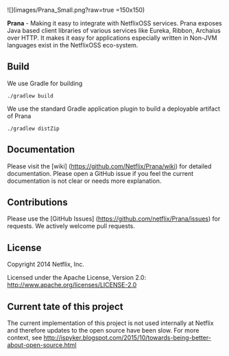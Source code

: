 <!--
# Prana
-->
![](images/Prana_Small.png?raw=true =150x150)


**Prana** - Making it easy to integrate with NetflixOSS services. Prana exposes Java based client libraries of various services like Eureka, Ribbon, Archaius over HTTP. It makes it easy for applications especially written in Non-JVM languages exist in the NetflixOSS eco-system.


## Build

We use Gradle for building 

```
./gradlew build
```

We use the standard Gradle application plugin to build a deployable artifact of Prana

```
./gradlew distZip
```

## Documentation

Please visit the [wiki] (https://github.com/Netflix/Prana/wiki) for detailed documentation.
Please open a GitHub issue if you feel the current documentation is not clear or needs more explanation.

## Contributions

Please use the [GitHub Issues] (https://github.com/netflix/Prana/issues) for requests.
We actively welcome pull requests.

## License

Copyright 2014 Netflix, Inc.

Licensed under the Apache License, Version 2.0: http://www.apache.org/licenses/LICENSE-2.0

## Current tate of this project

The current implementation of this project is not used internally at Netflix and therefore updates to the open source have been slow.  For more context, see http://ispyker.blogspot.com/2015/10/towards-being-better-about-open-source.html
